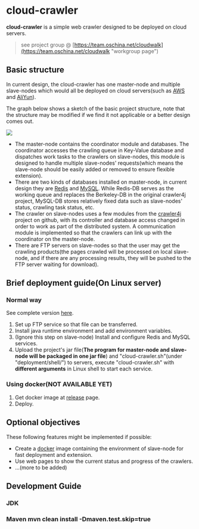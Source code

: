 # cloud-crawler

**cloud-crawler** is a simple web crawler designed to be deployed on cloud servers. 
> see project group @ [https://team.oschina.net/cloudwalk](https://team.oschina.net/cloudwalk "workgroup page")

## Basic structure
In current design, the cloud-crawler has one master-node and multiple slave-nodes which would all be deployed on cloud servers(such as [AWS](http://aws.amazon.com/) and [AliYun](https://www.aliyun.com)).

The graph below shows a sketch of the basic project structure, note that the structure may be modified if we find it not applicable or a better design comes out.

![](http://i.imgur.com/vzyrvtg.jpg)

- The master-node contains the coordinator module and databases. The coordinator accesses the crawling queue in Key-Value database and dispatches work tasks to the crawlers on slave-nodes, this module is designed to handle multiple slave-nodes' requests(which means the slave-node should be easily added or removed to ensure flexible extension).
- There are two kinds of databases installed on master-node, in current design they are [Redis](http://redis.io/) and [MySQL](https://www.mysql.com/). While Redis-DB serves as the working queue and replaces the Berkeley-DB in the original crawler4j project, MySQL-DB stores relatively fixed data such as slave-nodes' status, crawling task status, etc.
- The crawler on slave-nodes uses a few modules from the [crawler4j](https://github.com/yasserg/crawler4j) project on github, with its controller and database access changed in order to work as part of the distributed system. A communication module is implemented so that the crawlers can link up with the coordinator on the master-node.
- There are FTP servers on slave-nodes so that the user may get the crawling products(the pages crawled will be processed on local slave-node, and if there are any processing results, they will be pushed to the FTP server waiting for download).

## Brief deployment guide(On Linux server)
### Normal way
See complete version [here](https://github.com/TJZ1990/cloud-crawler/blob/master/deployment/full-deployment-report.md).  
1. Set up FTP service so that file can be transferred.  
2. Install java runtime environment and add environment variables.  
3. (Ignore this step on slave-node) Install and configure Redis and MySQL services.  
4. Upload the project's jar file(**The program for master-node and slave-node will be packaged in one jar file**) and "cloud-crawler.sh"(under "deployment/shell/") to servers, execute "cloud-crawler.sh" with **different arguments** in Linux shell to start each service.


### Using docker(NOT AVAILABLE YET)
1. Get docker image at [release](https://github.com/TJZ1990/cloud-crawler/releases) page.
2. Deploy.

## Optional objectives
These following features might be implemented if possible:

- Create a [docker](http://www.docker.com/) image containing the environment of slave-node for fast deployment and extension.
- Use web pages to show the current status and progress of the crawlers.
- ...(more to be added)

## Development Guide
### JDK
### Maven mvn clean install -Dmaven.test.skip=true
